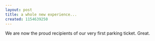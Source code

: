 ```yaml
---
layout: post
title: a whole new experience...
created: 1154639250
---
```

We are now the proud recipients of our very first parking ticket. Great.

